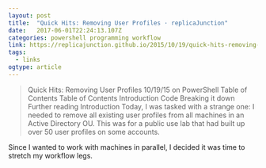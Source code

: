 ```yaml
---
layout: post 
title:  "Quick Hits: Removing User Profiles · replicaJunction" 
date:   2017-06-01T22:24:13.107Z 
categories: powershell programming workflow
link: https://replicajunction.github.io/2015/10/19/quick-hits-removing-user-profiles/ 
tags:
  - links
ogtype: article 
---
```


> Quick Hits: Removing User Profiles
10/19/15 on PowerShell
Table of Contents
Table of Contents
Introduction
Code
Breaking it down
Further reading
Introduction
Today, I was tasked with a strange one: I needed to remove all existing user profiles from all machines in an Active Directory OU. This was for a public use lab that had built up over 50 user profiles on some accounts.

Since I wanted to work with machines in parallel, I decided it was time to stretch my workflow legs.